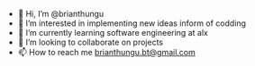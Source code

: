 - 👋 Hi, I’m @brianthungu
- 👀 I’m interested in implementing new ideas inform of codding 
- 🌱 I’m currently learning software engineering at alx
- 💞️ I’m looking to collaborate on projects
- 📫 How to reach me brianthungu.bt@gmail.com

<!---
brianthungu/brianthungu is a ✨ special ✨ repository because its `README.md` (this file) appears on your GitHub profile.
You can click the Preview link to take a look at your changes.
--->
